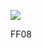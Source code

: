 ![](https://db-feed.s3.amazonaws.com/legacy/Screen_Shot_2018_07_25_at_4_10_06_PM-1532549435732.png)

FF08
